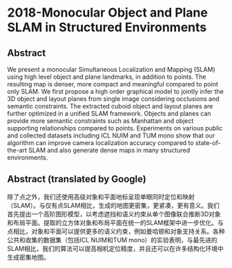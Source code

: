 # 2018-Monocular Object and Plane SLAM in Structured Environments

## Abstract

We present a monocular Simultaneous Localization and Mapping (SLAM) using high level object and plane landmarks, in addition to points. The resulting map is denser, more compact and meaningful compared to point only SLAM. We first propose a high order graphical model to jointly infer the 3D object and layout planes from single image considering occlusions and semantic constraints. The extracted cuboid object and layout planes are further optimized in a unified SLAM framework. Objects and planes can provide more semantic constraints such as Manhattan and object supporting relationships compared to points. Experiments on various public and collected datasets including ICL NUIM and TUM mono show that our algorithm can improve camera localization accuracy compared to state-of-the-art SLAM and also generate dense maps in many structured environments.

## Abstract (translated by Google)

除了点之外，我们还使用高级对象和平面地标呈现单眼同时定位和映射（SLAM）。与仅有点SLAM相比，生成的地图更密集，更紧凑，更有意义。我们首先提出一个高阶图形模型，以考虑遮挡和语义约束从单个图像联合推断3D对象和布局平面。提取的立方体对象和布局平面在统一的SLAM框架中进一步优化。与点相比，对象和平面可以提供更多的语义约束，例如曼哈顿和对象支持关系。各种公共和收集的数据集（包括ICL NUIM和TUM mono）的实验表明，与最先进的SLAM相比，我们的算法可以提高相机定位精度，并且还可以在许多结构化环境中生成密集地图。

